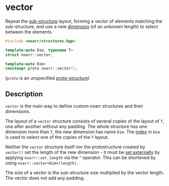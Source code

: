 # vector

Repeat the [sub-structure](../Glossary.md#sub-structure) layout, forming a vector of elements matching the sub-structure,
and use a new [dimension](../Glossary.md#dimension) (of an unknown length) to select between the elements.

```hpp
#include <noarr/structures.hpp>

template<auto Dim, typename T>
struct noarr::vector;

template<auto Dim>
constexpr proto noarr::vector();
```

(`proto` is an unspecified [proto-structure](../Glossary.md#proto-structure))


## Description

`vector` is the main way to define custom noarr structures and their dimensions.

The layout of a `vector` structure consists of several copies of the layout of `T`, one after another without any padding.
The whole structure has one dimension more than `T`, the new dimension has name `Dim`.
The [index](../Glossary.md#index) in `Dim` is used to select one of the copies of the `T` layout.

Neither the `vector` structure itself nor the protostructure created by `vector()` set the length of the new dimension - it must be [set externally](../BasicUsage.md#lengths) by applying `noarr::set_length` via the `^` operator. This can be shortened by using `noarr::vector<Dim>(length)`.

The size of a vector is the sub-structure size multiplied by the vector length. The vector does not add any padding.
